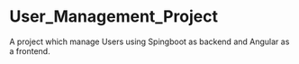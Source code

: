 # User_Management_Project
A project which manage Users using Spingboot as backend and Angular as a frontend.
